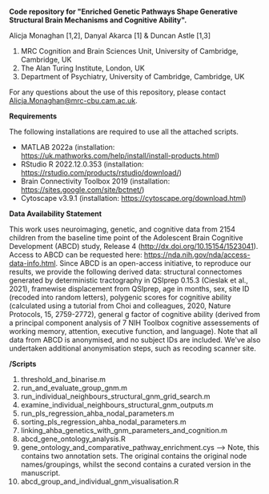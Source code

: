 **Code repository for "Enriched Genetic Pathways Shape Generative Structural Brain Mechanisms and Cognitive Ability".**

Alicja Monaghan [1,2], Danyal Akarca [1] & Duncan Astle [1,3]
1. MRC Cognition and Brain Sciences Unit, University of Cambridge, Cambridge, UK
2. The Alan Turing Institute, London, UK
3. Department of Psychiatry, University of Cambridge, Cambridge, UK

For any questions about the use of this repository, please contact Alicja.Monaghan@mrc-cbu.cam.ac.uk.

**Requirements**

The following installations are required to use all the attached scripts. 
* MATLAB 2022a (installation: https://uk.mathworks.com/help/install/install-products.html)
* RStudio R 2022.12.0.353 (installation: https://rstudio.com/products/rstudio/download/)
* Brain Connectivity Toolbox 2019 (installation: https://sites.google.com/site/bctnet/)
* Cytoscape v3.9.1 (installation: https://cytoscape.org/download.html)

**Data Availability Statement**

This work uses neuroimaging, genetic, and cognitive data from 2154 children from the baseline time point of the Adolescent Brain Cognitive Development 
(ABCD) study, Release 4 (http://dx.doi.org/10.15154/1523041). Access to ABCD can be requested here: https://nda.nih.gov/nda/access-data-info.html. Since ABCD is 
an open-access initiative, to reproduce our results, we provide the following derived data: structural connectomes generated by deterministic tractography 
in QSIprep 0.15.3 (Cieslak et al., 2021), framewise displacement from QSIprep, age in months, sex, site ID (recoded into random letters), polygenic scores for 
cognitive ability (calculated using a tutorial from Choi and colleagues, 2020, Nature Protocols, 15, 2759-2772), general g factor of cognitive 
ability (derived from a principal component analysis of 7 NIH Toolbox cognitive assessements of working memory, attention, executive function, and language). 
Note that all data from ABCD is anonymised, and no subject IDs are included. We've also undertaken additional anonymisation steps, such as recoding 
scanner site. 

**/Scripts**
1. threshold_and_binarise.m
2. run_and_evaluate_group_gnm.m
3. run_individual_neighbours_structural_gnm_grid_search.m
4. examine_individual_neighbours_structural_gnm_outputs.m
5. run_pls_regression_ahba_nodal_parameters.m
6. sorting_pls_regression_ahba_nodal_parameters.m
7. linking_ahba_genetics_with_gnm_parameters_and_cognition.m
8. abcd_gene_ontology_analysis.R
9. gene_ontology_and_comparative_pathway_enrichment.cys --> Note, this contains two annotation sets. The original contains the original node names/groupings, whilst the 
second contains a curated version in the manuscript. 
10. abcd_group_and_individual_gnm_visualisation.R
